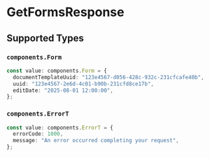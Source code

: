 # GetFormsResponse


## Supported Types

### `components.Form`

```typescript
const value: components.Form = {
  documentTemplateUuid: "123e4567-d056-428c-932c-231cfcafe40b",
  uuid: "123e4567-2e6d-4c01-b90b-231cfd8ce17b",
  editDate: "2025-08-01 12:00:00",
};
```

### `components.ErrorT`

```typescript
const value: components.ErrorT = {
  errorCode: 1000,
  message: "An error occurred completing your request",
};
```

